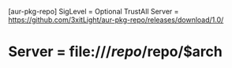 [aur-pkg-repo]
SigLevel = Optional TrustAll
Server = https://github.com/3xitLight/aur-pkg-repo/releases/download/1.0/
# Server = file:///$repo/$repo/$arch
